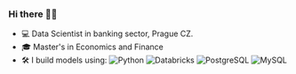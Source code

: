 ### Hi there 🚀👋

- 💻 Data Scientist in banking sector, Prague CZ.
- 🎓 Master's in Economics and Finance
- 🛠️ I build models using: ![Python](https://img.shields.io/badge/https%3A%2F%2Fimg.shields.io%2Fbadge%2Fa-python-white?logo=python&label=%20) ![Databricks](https://img.shields.io/badge/https%3A%2F%2Fimg.shields.io%2Fbadge%2Fa-databricks-white?logo=databricks&label=%20) ![PostgreSQL](https://img.shields.io/badge/https%3A%2F%2Fimg.shields.io%2Fbadge%2Fa-postgresql-white?logo=postgresql&label=%20) ![MySQL](https://img.shields.io/badge/mysql-%2300f.svg?logo=mysql&logoColor=white)
